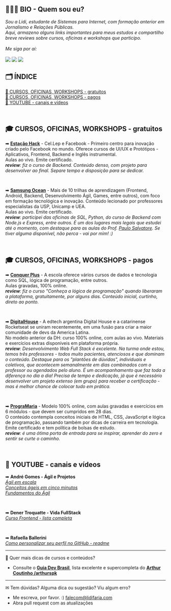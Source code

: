 ## 👩🏻‍💻 BIO - Quem sou eu?
<i>
Sou a Lidi, estudante de Sistemas para Internet, com formação anterior em Jornalismo e Relações Públicas.<br>
Aqui, armazeno alguns links importantes para meus estudos e compartilho breve reviews sobre cursos, oficinas e workshops que participo.
<br>
<br>
Me siga por aí:
</i>
<br><br>
<a href="https://www.linkedin.com/in/lidifaria" target="_blank"><img src="https://img.shields.io/badge/-LinkedIn-%230077B5?style=for-the-badge&logo=linkedin&logoColor=white" target="_blank"></a> 
  <a href="https://instagram.com/lidifaria" target="_blank"><img src="https://img.shields.io/badge/-Instagram-%23E4405F?style=for-the-badge&logo=instagram&logoColor=white" target="_blank"></a>
 	<a href="https://www.twitch.tv/lidifaria" target="_blank"><img src="https://img.shields.io/badge/Twitch-9146FF?style=for-the-badge&logo=twitch&logoColor=white" target="_blank"></a> 

  
## 🗂 ÍNDICE
[📂 CURSOS, OFICINAS, WORKSHOPS - gratuitos](#-cursos-oficinas-workshops---gratuitos) <br>
[📂 CURSOS, OFICINAS, WORKSHOPS - pagos](#-cursos-oficinas-workshops---pagos) <br>
[📂 YOUTUBE - canais e vídeos](#-youtube---canais-e-v%C3%ADdeos) <br>

<br>

## 🎓 <b>CURSOS, OFICINAS, WORKSHOPS - gratuitos</b>
➡ [<b>Estação Hack</b>](https://br.cellep.com/cursos-estacao-hack/) - Cel.Lep e Facebook - Primeiro centro para inovação criado pelo Facebook no mundo. Oferece cursos de UI/UX e Protótipos - Aplicativos, Frontend, Backend e Inglês instrumental.<br>
Aulas ao vivo. Emite certificado.<BR>
<i><b>review</b>: fiz o curso de Backend. Conteúdo denso, com projeto para desenvolver ao final. Separe tempo e disposição para se dedicar.</i>

<br>

➡ [<b>Samsung Ocean</b>](https://oceanbrasil.com/) - Mais de 10 trilhas de aprendizagem (Frontend, Android, Backend, Desenvolvimento Ágil, Games, entre outros), com foco em formação tecnológica e inovação. Conteúdo lecionado por professores especialistas da USP, Unicamp e UEA.<br>
Aulas ao vivo. Emite certificado.<BR>
<i><b>review</b>: participei das oficinas de SQL, Python, do curso de Backend com Node.js e Express, entre outros. É um dos lugares mais legais que estudei até o momento, com destaque para as aulas do Prof. [Paulo Salvatore](https://github.com/paulosalvatore). Se tiver alguma disponível, não perca - vai por mim! :)</i>

<br> 

## 🎓 CURSOS, OFICINAS, WORKSHOPS - pagos
➡ [<b>Conquer Plus</b>](https://conquer.plus/#available-courses) - A escola oferece vários cursos de dados e tecnologia como SQL, lógica de programação, entre outros.<BR>
Aulas gravadas, 100% online.<BR>
<i><b>review</b>: fiz o curso "Conheça a lógica de programação" quando liberaram a plataforma, gratuitamente, por alguns dias. Conteúdo inicial, curtinho, direto ao ponto.</i>

<br> 

➡ [<b>DigitalHouse</b>](https://www.digitalhouse.com/br) - A edtech argentina Digital House e a catarinense Rocketseat se uniram recentemente, em uma fusão para criar a maior comunidade de devs da America Latina.<BR>
No modelo anterior da DH: curso 100% online, com aulas ao vivo. Materiais e exercícios extras disponíveis em plataforma própria.<BR>
<i><b>review</b>: Desenvolvimento Web Full Stack é excelente. Na turma onde estou, temos três professores - todos muito pacientes, atenciosos e que dominam o conteúdo. Destaque para os "plantões de dúvidas", individuais e coletivos, que acontecem semanalmente em dias combinados com o professor ou agendados pelo aluno. É um acompanhamento que faz toda a diferença no dia a dia! Precisa de tempo e dedicação, já que é necessário desenvolver um projeto extenso (em grupo) para receber a certificação - mas é melhor chance de colocar tudo em prática. </i>

<br> 

➡ [<b>PrograMaria</b>](https://www.programaria.org/curso-online-euprogramo/) - Modelo 100% online, com aulas gravadas e exercícios em 6 módulos - que devem ser cumpridos em 28 dias.<BR>
O conteúdo contempla conceitos iniciais de HTML, CSS, JavaScript e lógica de programação, passando também por dicas de carreira em tecnologia. Emite certificado e tem política de bolsas de estudo. <br>
<i><b>review</b>: é uma ótima porta de entrada para se inspirar, aprender do zero e sentir se curte o caminho. </i>

<br>

## 🎥 <b>YOUTUBE - canais e vídeos</b>
➡ <b>André Gomes - Ágil e Projetos</b><br>
<i>[Ágil em escala](https://www.youtube.com/watch?v=xh2FMXdfs-E&list=PLI_Gs7gUWw5lbC0CEvAoYQmJN6caLtHrE)</i><br>
<i>[Conceitos ágeis em cinco minutos](https://www.youtube.com/watch?v=zKq9M-vnP7Q&list=PLI_Gs7gUWw5mvhrkC35TxRqo62SY8oVWT)</i><br>
<i>[Fundamentos do Ágil](https://www.youtube.com/watch?v=-WK9bk9l6p8&list=PLI_Gs7gUWw5ntzzPT-srHvWB9QDSGeZ6v)</i><br>

<br>

➡ <b>Dener Troquatte - Vida FullStack</b><br>
<i>[Curso Frontend - lista completa](https://www.youtube.com/playlist?list=PLMy95_4XE08MRsQvaSQnHzyooNevGTNtS)</i>

<br>

➡ <b>Rafaella Ballerini</b><br>
<i>[Como personalizar seu perfil no GitHub - readme](https://youtu.be/TsaLQAetPLU)</i>
<br>




 
***
📌 Quer mais dicas de cursos e conteúdos? <br>
- Consulte o [<b>Guia Dev Brasil</b>](https://github.com/arthurspk/guiadevbrasil), lista excelente e supercompleta do [<b>Arthur Coutinho /arthurspk</b>](https://github.com/arthurspk/guiadevbrasil)

***

✉ Tem dúvidas? Alguma dica ou sugestão? Viu algum erro? <br>
- Me escreva, por favor. :) falecom@lidifaria.com
- Abra pull request com as atualizações



  

